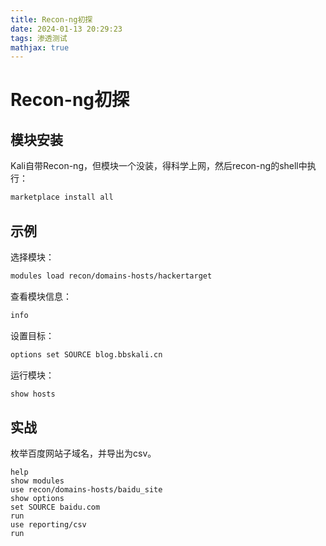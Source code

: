 ```yaml
---
title: Recon-ng初探
date: 2024-01-13 20:29:23
tags: 渗透测试
mathjax: true
---
```


# Recon-ng初探

## 模块安装

Kali自带Recon-ng，但模块一个没装，得科学上网，然后recon-ng的shell中执行：

```bash
marketplace install all
```

## 示例

选择模块：

```bash
modules load recon/domains-hosts/hackertarget
```

查看模块信息：

```bash
info
```

设置目标：

```bash
options set SOURCE blog.bbskali.cn
```

运行模块：

```bash
show hosts
```

## 实战

枚举百度网站子域名，并导出为csv。

```
help
show modules
use recon/domains-hosts/baidu_site
show options
set SOURCE baidu.com
run
use reporting/csv
run
```
